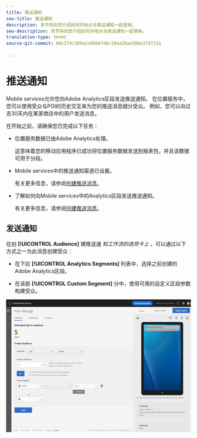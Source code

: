 ```yaml
---
title: 推送通知
seo-title: 推送通知
description: 本节将向您介绍如何将地点与推送通知一起使用。
seo-description: 本节将向您介绍如何将地点与推送通知一起使用。
translation-type: tm+mt
source-git-commit: 60c274c309a2c86b67d6c19ea28ae300a37d723a

---
```



# 推送通知

Mobile services允许您向Adobe Analytics区段发送推送通知。 在位置服务中，您可以使用受众与POI的历史交互来为您的推送消息细分受众。 例如，您可以向过去30天内在某家商店中的用户发送消息。

在开始之前，请确保您已完成以下任务：

* 位置服务数据已由Adobe Analytics处理。

   这意味着您的移动应用程序已成功将位置服务数据发送到报表包，并且该数据可用于分段。

* Mobile services中的推送通知渠道已设置。

   有关更多信息，请参阅[创建推送消息](https://docs.adobe.com/content/help/en/mobile-services/using/manage-app-settings-ug/configuring-app/prerequisites-push-messaging.html)。

* 了解如何向Mobile services中的Analytics区段发送推送通知。

   有关更多信息，请参阅[创建推送消息](https://docs.adobe.com/content/help/en/mobile-services/using/messaging-ug/push-messages/t-create-push-message.html)。

## 发送通知

在创 **[!UICONTROL Audience]** 建推送通 *知工作流的选项卡上* ，可以通过以下方式之一为此消息创建受众：

* 在下拉 **[!UICONTROL Analytics Segments]** 列表中，选择之前创建的Adobe Analytics区段。

* 在该部 **[!UICONTROL Custom Segment]** 分中，使用可用的自定义区段参数构建受众。

![设置推送消息](/help/assets/push-set-up.png)
